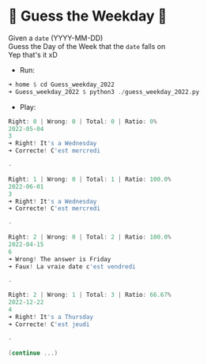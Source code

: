 # :sunflower: Guess the Weekday :sunflower: 

Given a `date` (YYYY-MM-DD) \
Guess the Day of the Week that the `date` falls on \
Yep that's it xD

- Run:
```rust
➜ home $ cd Guess_weekday_2022
➜ Guess_weekday_2022 $ python3 ./guess_weekday_2022.py
```
- Play:
```go
Right: 0 | Wrong: 0 | Total: 0 | Ratio: 0% 
2022-05-04
3
➜ Right! It's a Wednesday 
➜ Correcte! C'est mercredi 

- 

Right: 1 | Wrong: 0 | Total: 1 | Ratio: 100.0% 
2022-06-01
3
➜ Right! It's a Wednesday 
➜ Correcte! C'est mercredi 

- 

Right: 2 | Wrong: 0 | Total: 2 | Ratio: 100.0% 
2022-04-15
6
➜ Wrong! The answer is Friday 
➜ Faux! La vraie date c'est vendredi 

- 

Right: 2 | Wrong: 1 | Total: 3 | Ratio: 66.67% 
2022-12-22
4
➜ Right! It's a Thursday 
➜ Correcte! C'est jeudi 

- 

(continue ...)
```
